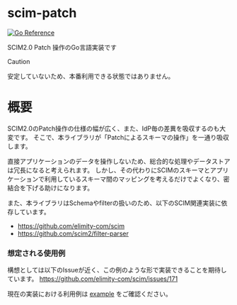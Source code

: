 # scim-patch

[![Go Reference](https://pkg.go.dev/badge/github.com/ivixvi/scim-patch.svg)](https://pkg.go.dev/github.com/ivixvi/scim-patch)

SCIM2.0 Patch 操作のGo言語実装です


> [!CAUTION]
> 安定していないため、本番利用できる状態ではありません。


# 概要

SCIM2.0のPatch操作の仕様の幅が広く、また、IdP毎の差異を吸収するのも大変です。
そこで、本ライブラリが「Patchによるスキーマの操作」を一通り吸収します。

直接アプリケーションのデータを操作しないため、総合的な処理やデータストアは冗長になると考えられます。
しかし、その代わりにSCIMのスキーマとアプリケーションで利用しているスキーマ間のマッピングを考えるだけでよくなり、密結合を下げる助けになります。

また、本ライブラリはSchemaやfilterの扱いのため、以下のSCIM関連実装に依存しています。

- https://github.com/elimity-com/scim
- https://github.com/scim2/filter-parser

### 想定される使用例

構想としては以下のIssueが近く、この例のような形で実装できることを期待しています。
https://github.com/elimity-com/scim/issues/171

現在の実装における利用例は [example](./_example/README-ja.md) をご確認ください。

